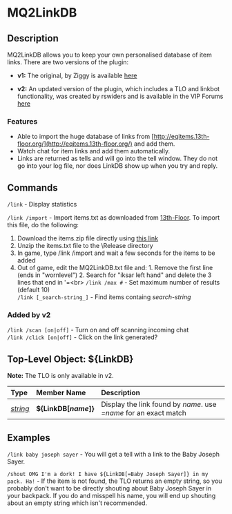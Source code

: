 # MQ2LinkDB

## Description

MQ2LinkDB allows you to keep your own personalised database of item links. There are two versions of the plugin:

* **v1:** The original, by Ziggy is available [here](https://macroquest2.com/phpBB3/viewtopic.php?t=10375&start=0)

* **v2:** An updated version of the plugin, which includes a TLO and linkbot functionality, was created by rswiders and is available in the VIP Forums [here](https://macroquest2.com/phpBB3/viewtopic.php?t=14876)

### Features

* Able to import the huge database of links from [http://eqitems.13th-floor.org/](http://eqitems.13th-floor.org/) and add them.
* Watch chat for item links and add them automatically.
* Links are returned as tells and will go into the tell window. They do not go into your log file, nor does LinkDB show up when you try and reply.

## Commands
`/link` - Display statistics

`/link /import` - Import items.txt as downloaded from [13th-Floor](http://eqitems.13th-floor.org/download.php). To import this file, do the following:

1. Download the items.zip file directly using [this link](http://eqitems.13th-floor.org/download/items.zip)<br>
2. Unzip the items.txt file to the \Release directory<br>
3. In game, type /link /import and wait a few seconds for the items to be added<br>
4. Out of game, edit the MQ2LinkDB.txt file and: 1. Remove the first line (ends in "wornlevel") 2. Search for "iksar left hand" and delete the 3 lines that end in '=\<br>
`/link /max #` - Set maximum number of results (default 10)<br>
`/link [_search-string_]` - Find items containg _search-string_<br>

### Added by v2
`/link /scan [on|off]` - Turn on and off scanning incoming chat<br>
`/link /click [on|off]` - Click on the link generated?

## Top-Level Object: ${LinkDB}

**Note:** The TLO is only available in v2.

| **Type**                                              | **Member Name**  | **Description**                                            |
| :---------------------------------------------------- | :--------------- | :--------------------------------------------------------- |
| [_string_](../../reference/data-types/datatype-string.md) | **${LinkDB[_name_]}** | Display the link found by _name_. use _=name_ for an exact match |

## Examples

`/link baby joseph sayer` - You will get a tell with a link to the Baby Joseph Sayer.

`/shout OMG I'm a dork! I have ${LinkDB[=Baby Joseph Sayer]} in my pack. Ha!` - If the item is not found, the TLO returns an empty string, so you probably don't want to be directly shouting about Baby Joseph Sayer in your backpack. If you do and misspell his name, you will end up shouting about an empty string which isn't recommended.
